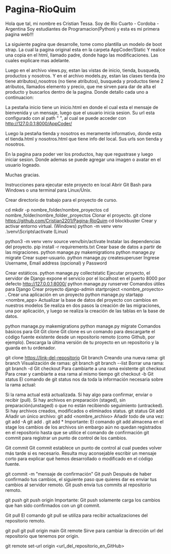 # Pagina-RioQuim
Hola que tal, mi nombre es Cristian Tessa.
Soy de Rio Cuarto - Cordoba - Argentina
Soy estudiantes de Programacion(Python) y esta es mi primera pagina web!!!

La siguiente pagina que desarrolle, tome como plantilla un modelo de boot strap.
La cual la pagina original esta en la carpeta AppCoder/Static
Y realice una copia en el html, llamado padre, donde hago las modificaciones. Las cuales explicare mas adelante.


Luego en el archivo views.py, estan las vistas de inicio, tienda, busqueda, productos y nosotros.
Y en el archivo models.py, estan las clases tienda (no tiene atributos),nosotros (no tiene atributos), busqueda y productos
tiene 2 atributos, llamados elemento y precio, que me sirven para dar de alta el producto y buscarlos dentro de la pagina.
Donde detallo cada uno a continuacion:

La pestaña inicio tiene un inicio.html en donde el cual esta el mensaje de bienvenida y un mensaje, luego que el usuario inicia sesion.
Su url esta configurado con al path " ", al cual se puede acceder con http://127.0.0.1:8000/AppCoder/

Luego la pestaña tienda y nosotros es meramente informativo, donde esta el tienda.html y nosotros.html que tiene info del local.
Sus urls son tienda y nosotros.

En la pagina para poder ver los productos, hay que regustrase y luego iniciar sesion. Donde ademas se puede agregar una imagen o avatar 
en el usuario logeado.

Muchas gracias.


Instrucciones para ejecutar este proyecto en local
Abrir Git Bash para Windows o una terminal para Linux/Unix.

Crear directorio de trabajo para el proyecto de curso.

cd
mkdir -p nombre_folder/nombre_proyectos
cd nombre_folder/nombre_folder_proyectos
Clonar el proyecto.
git clone https://github.com/Cristian2201/Pagina-RioQuim
cd blockbuster
Crear y activar entorno virtual. (Windows)
python -m venv venv
.\venv\Scripts\activate
(Linux)

python3 -m venv venv
source venv/bin/activate
Instalar las dependencias del proyecto.
pip install -r requirements.txt
Crear base de datos a partir de las migraciones.
python manage.py makemigrations
python manage.py migrate
Crear super-usuario.
python manage.py createsuperuser
Ingrese Username, Email address (opcional) y Password

Crear estáticos.
python manage.py collectstatic
Ejecutar proyecto, el servidor de Django expone el servicio por el localhost en el puerto 8000 por defecto http://127.0.0.1:8000/
python manage.py runserver
Comandos útiles para Django
Crear proyecto
django-admin startproject <nombre_proyecto> .
Crear una aplicación en un proyecto
python manage.py startapp <nombre_app>
Actualizar la base de datos del proyecto con cambios en nuestros modelos
Se realiza en dos pasos la creación de las migraciones, una por aplicación, y luego se realiza la creación de las tablas en la base de datos.

python manage.py makemigrations
python manage.py migrate
Comandos básicos para Git
Git clone
Git clone es un comando para descargarte el código fuente existente desde un repositorio remoto (como Github, por ejemplo). Descarga la última versión de tu proyecto en un repositorio y la guarda en tu ordenador.

git clone <https://link-del-repositorio>
Git branch
Creando una nueva rama:
git branch <nombre-rama>
Visualización de ramas:
git branch
git branch --list
Borrar una rama:
git branch -d <nombre-rama>
Git checkout
Para cambiarte a una rama existente
git checkout <nombre-rama>
Para crear y cambiarte a esa rama al mismo tiempo
git checkout -b <nombre-rama>
Git status
El comando de git status nos da toda la información necesaria sobre la rama actual:

Si la rama actual está actualizada.
Si hay algo para confirmar, enviar o recibir (pull).
Si hay archivos en preparación (staged), sin preparación(unstaged) o que no están recibiendo seguimiento (untracked).
Si hay archivos creados, modificados o eliminados status.
git status
Git add
Añadir un único archivo:
git add <nombre_archivo>
Añadir todo de una vez:
git add -A
git add .
git add *
Importante: El comando git add almacena en el stage los cambios de los archivos sin embargo aún no quedan registrados en el repositorio hasta que se utilice el comando de confirmación git commit para registrar un punto de control de los cambios.

Git commit
Git commit establece un punto de control al cual puedes volver más tarde si es necesario. Resulta muy aconsejable escribir un mensaje corto para explicar qué hemos desarrollado o modificado en el código fuente.

git commit -m "mensaje de confirmación"
Git push
Después de haber confirmado tus cambios, el siguiente paso que quieres dar es enviar tus cambios al servidor remoto. Git push envía tus commits al repositorio remoto.

git push <nombre-remoto> <nombre-rama>
git push origin <nombre-rama>
Importante: Git push solamente carga los cambios que han sido confirmados con un git commit.

Git pull
El comando git pull se utiliza para recibir actualizaciones del repositorio remoto.

git pull <nombre-remoto> <nombre-rama>
git pull origin main
Git remote
Sirve para cambiar la dirección url del repositorio que tenemos por origin.

git remote set-url origin <url_del_repositorio_en_GitHub>
